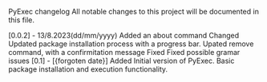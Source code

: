 
PyExec changelog
All notable changes to this project will be documented in this file.

[0.0.2] - 13/8.2023(dd/mm/yyyy)
Added
an about command
Changed
Updated package installation process with a progress bar.
Upated remove command, with a confirmitation message
Fixed
Fixed possible gramar issues
[0.1] - [{forgoten date}]
Added
Initial version of PyExec.
Basic package installation and execution functionality.
